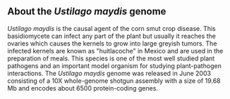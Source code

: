 About the *Ustilago maydis* genome
----------------------------------

*Ustilago maydis* is the causal agent of the corn smut crop disease.
This basidiomycete can infect any part of the plant but usually it
reaches the ovaries which causes the kernels to grow into large greyish
tumors. The infected kernels are known as \"huitlacoche\" in Mexico and
are used in the preparation of meals. This species is one of the most
well studied plant pathogens and an important model organism for
studying plant-pathogen interactions. The *Ustilago maydis* genome was
released in June 2003 consisting of a 10X whole-genome shotgun assembly
with a size of 19.68 Mb and encodes about 6500 protein-coding genes.
